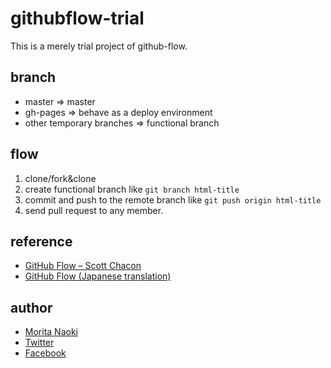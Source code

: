 githubflow-trial
================

This is a merely trial project of github-flow.

branch
------------

- master => master
- gh-pages => behave as a deploy environment
- other temporary branches => functional branch

flow
-----

1. clone/fork&clone
2. create functional branch like `git branch html-title`
3. commit and push to the remote branch like `git push origin html-title`
4. send pull request to any member.

reference
----------

- [GitHub Flow – Scott Chacon](http://scottchacon.com/2011/08/31/github-flow.html)
- [GitHub Flow (Japanese translation)](https://gist.github.com/Gab-km/3705015)

author
-------

- [Morita Naoki](http://moritanaoki.com)
- [Twitter](http://twitter.com/morizotter)
- [Facebook](http://facebook.com/morizotter)
